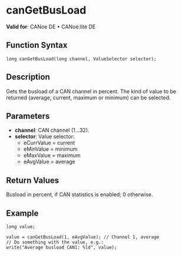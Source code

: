 # canGetBusLoad

**Valid for**: CANoe DE • CANoe:lite DE

## Function Syntax

```plaintext
long canGetBusLoad(long channel, ValueSelector selector);
```

## Description

Gets the busload of a CAN channel in percent. The kind of value to be returned (average, current, maximum or minimum) can be selected.

## Parameters

- **channel**: CAN channel (1…32).
- **selector**: Value selector:
  - eCurrValue = current
  - eMinValue = minimum
  - eMaxValue = maximum
  - eAvgValue = average

## Return Values

Busload in percent, if CAN statistics is enabled; 0 otherwise.

## Example

```plaintext
long value;

value = canGetBusLoad(1, eAvgValue); // Channel 1, average
// Do something with the value, e.g.:
write("Average busload CAN1: %ld", value);
```
